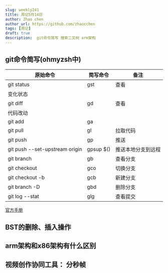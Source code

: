 ```yaml
---
slug: weekly241
title: 周记5月14日
author: Zhao chen
author_url: https://github.com/zhaocchen
tags: [周记]
draft: true
description:  git命令简写 搜索二叉树 arm架构
---
```


<!--truncate-->

## git命令简写(ohmyzsh中)
| 原始命令 | 简写命令 | 备注 |
| --- | --- | --- |
| git status | gst | 查看
变化状态 |
| git diff | gd | 查看
代码改动 |
| git add | ga |  |
| git pull | gl | 拉取代码 |
| git push | gp | 推送 |
| git push --set-upstream origin | gpsup $() | 推送本地分支到远程 |
| git branch | gb | 查看分支 |
| git checkout | gco | 切换分支 |
| git checkout -b | gcb | 新建分支 |
| git branch -D | gbd | 删除分支 |
| git log --stat | glg | 查看提交 |

[官方手册](https://github.com/ohmyzsh/ohmyzsh/blob/master/plugins/git/git.plugin.zsh)

## BST的删除、插入操作


## arm架构和x86架构有什么区别


## 视频创作协同工具： 分秒帧
